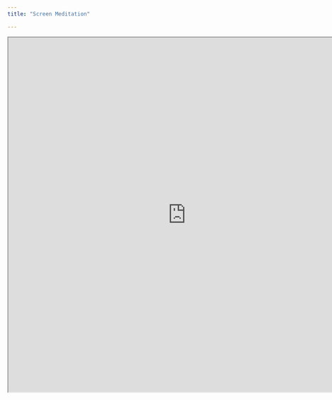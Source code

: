 ```yaml
---
title: "Screen Meditation"

---
```

<!-- click [HERE](https://editor.p5js.org/full/S1oAx_XlX) -->
<iframe src="https://editor.p5js.org/Ayal1987/embed/efh9bZ_p3" width="800" height="800"></iframe>
